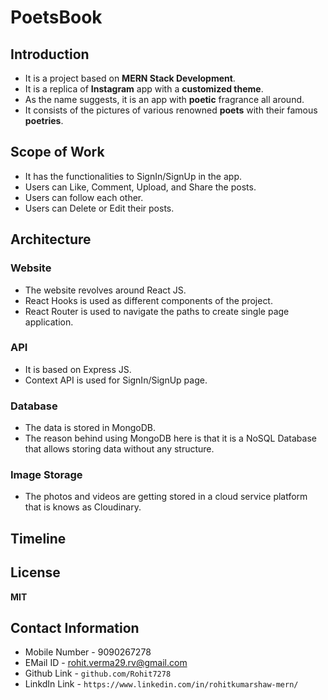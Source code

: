 # PoetsBook
## Introduction
* It is a project based on **MERN Stack Development**.
* It is a replica of **Instagram** app with a **customized theme**.
* As the name suggests, it is an app with **poetic** fragrance all around.
* It consists of the pictures of various renowned **poets** with their famous **poetries**.

## Scope of Work
* It has the functionalities to SignIn/SignUp in the app.
* Users can Like, Comment, Upload, and Share the posts.
* Users can follow each other.
* Users can Delete or Edit their posts.

## Architecture
### Website
* The website revolves around React JS.
* React Hooks is used as different components of the project.
* React Router is used to navigate the paths to create single page application.

### API
* It is based on Express JS.
* Context API is used for SignIn/SignUp page.
### Database
* The data is stored in MongoDB.
* The reason behind using MongoDB here is that it is a NoSQL Database that allows storing data without any structure. 

### Image Storage
* The photos and videos are getting stored in a cloud service platform that is knows as Cloudinary.

## Timeline


## License
  **MIT**
  
## Contact Information
* Mobile Number - 9090267278
* EMail ID - rohit.verma29.rv@gmail.com
* Github Link - `github.com/Rohit7278`
* LinkdIn Link - `https://www.linkedin.com/in/rohitkumarshaw-mern/`
